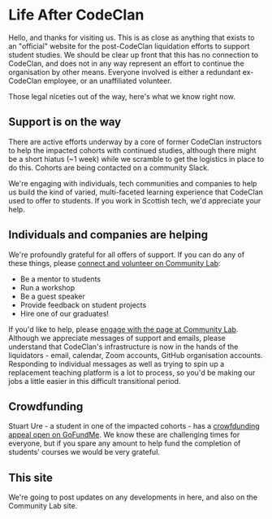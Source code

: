 # Life After CodeClan

Hello, and thanks for visiting us. This is as close as anything that
exists to an "official" website for the post-CodeClan liquidation
efforts to support student studies. We should be clear up front that
this has no connection to CodeClan, and does not in any way represent
an effort to continue the organisation by other means. Everyone
involved is either a redundant ex-CodeClan employee, or an
unaffiliated volunteer.

Those legal niceties out of the way, here's what we know right now.

## Support is on the way

There are active efforts underway by a core of former CodeClan
instructors to help the impacted cohorts with continued studies,
although there might be a short hiatus (~1 week) while we scramble to
get the logistics in place to do this. Cohorts are being contacted on
a community Slack.

We're engaging with individuals, tech communities and companies to
help us build the kind of varied, multi-faceted learning experience
that CodeClan used to offer to students. If you work in Scottish tech,
we'd appreciate your help.

## Individuals and companies are helping

We're profoundly grateful for all offers of support. If you can do any
of these things, please [connect and volunteer on Community
Lab](https://app.communitylab.app/groups/codeclan-student-support):

- Be a mentor to students
- Run a workshop
- Be a guest speaker
- Provide feedback on student projects
- Hire one of our graduates!

If you'd like to help, please [engage with the page at Community
Lab](https://app.communitylab.app/groups/codeclan-student-support). Although
we appreciate messages of support and emails, please understand that
CodeClan's infrastructure is now in the hands of the liquidators -
email, calendar, Zoom accounts, GitHub organisation
accounts. Responding to individual messages as well as trying to spin
up a replacement teaching platform is a lot to process, so you'd be
making our jobs a little easier in this difficult transitional period.

## Crowdfunding

Stuart Ure - a student in one of the impacted cohorts - has a
[crowfdunding appeal open on
GoFundMe](https://www.justgiving.com/crowdfunding/codeclanbootcamp). We
know these are challenging times for everyone, but if you spare any
amount to help fund the completion of students' courses we would be
very grateful.

## This site

We're going to post updates on any developments in here, and also on
the Community Lab site.
